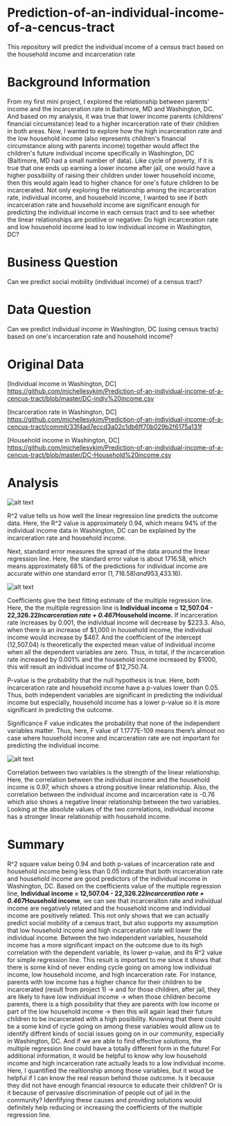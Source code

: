 # Prediction-of-an-individual-income-of-a-cencus-tract
This repository will predict the individual income of a census tract based on the household income and incarceration rate

# Background Information
From my first mini project, I explored the relationship between parents' income and the incarceration rate in Baltimore, MD and Washington, DC. And based on my analysis, it was true that lower income parents (childrens' financial circumstance) lead to a higher incarceration rate of their children in both areas. Now, I wanted to explore how the high incarceration rate and the low household income (also represents children's financial circumstance along with parents income) together would affect the children's future individual income specifically in Washington, DC (Baltimore, MD had a small number of data). Like cycle of poverty, if it is true that one ends up earning a lower income after jail, one would have a higher possibiilty of raising their children under lower household income, then this would again lead to higher chance for one's future children to be incarcerated. Not only exploring the relationship among the incarceration rate, individual income, and household income, I wanted to see if both incarceration rate and household income are significant enough for predicting the individual income in each census tract and to see whether the linear relationships are postiive or negative: Do high incarceration rate and low household income lead to low individual income in Washington, DC?

# Business Question
Can we predict social mobility (individual income) of a census tract?

# Data Question
Can we predict individual income in Washington, DC (using census tracts) based on one's incarceration rate and household income?

# Original Data
[Individual income in Washington, DC] https://github.com/michellesykim/Prediction-of-an-individual-income-of-a-cencus-tract/blob/master/DC-indiv%20income.csv

[Incarceration rate in Washington, DC] https://github.com/michellesykim/Prediction-of-an-individual-income-of-a-cencus-tract/commit/33f4ad7eccd3a02c1db6ff70b029b2f6175a131f

[Household income in Washington, DC] https://github.com/michellesykim/Prediction-of-an-individual-income-of-a-cencus-tract/blob/master/DC-Household%20income.csv

# Analysis
![alt text](https://github.com/michellesykim/Prediction-of-an-individual-income-of-a-cencus-tract/blob/master/Screen%20Shot%202020-09-30%20at%209.35.50%20PM.png)


R^2 value tells us how well the linear regression line predicts the outcome data. Here, the R^2 value is approximately 0.94, which means 94% of the individual income data in Washington, DC can be explained by the incarceration rate and household income.

Next, standard error measures the spread of the data around the linear regression line. Here, the standard error value is about 1716.58, which means approximately 68% of the predictions for individual income are accurate within one standard error ($1,716.58) and 95% of the individual income prediction is accurate within two standard errors ($3,433.16).

![alt text](https://github.com/michellesykim/Prediction-of-an-individual-income-of-a-cencus-tract/blob/master/Screen%20Shot%202020-09-30%20at%209.55.24%20PM.png)

Coefficients give the best fitting estimate of the multiple regression line. Here, the the multiple regression line is **Individual income = 12,507.04 - 22,326.22*Incarceration rate + 0.467*Household income.** If incarceration rate increases by 0.001, the individual income will decrease by $223.3. Also, when there is an increase of $1,000 in household income, the individual income would increase by $467. And the coefficient of the intercept (12,507.04) is theoretically the expected mean value of individual income when all the dependent variables are zero. Thus, in total, if the incarceration rate increased by 0.001% and the household income increased by $1000, this will result an individual income of $12,750.74.

P-value is the probability that the null hypothesis is true. Here, both incarceration rate and household income have a p-values lower than 0.05. Thus, both independent variables are significant in predicting the individual income but especially, household income has a lower p-value so it is more significant in predicting the outcome.

Significance F value indicates the probability that none of the independent variables matter. Thus, here, F value of 1.1777E-109 means there’s almost no case where household income and incarceration rate are not important for predicting the individual income.

![alt text](https://github.com/michellesykim/Prediction-of-an-individual-income-of-a-cencus-tract/blob/master/Screen%20Shot%202020-09-30%20at%2010.00.06%20PM.png)

Correlation between two variables is the strength of the linear relationship. Here, the correlation between the individual income and the household income is 0.97, which shows a strong positive linear relationship. Also, the correlation between the individual income and incarceration rate is -0.76 which also shows a negative linear relationship between the two variables. Looking at the absolute values of the two correlations, individual income has a stronger linear relationship with household income. 

# Summary
R^2 square value being 0.94 and both p-values of incarceration rate and household income being less than 0.05 indicate that both incarceration rate and household income are good predictors of the individual income in Washington, DC. Based on the coefficients value of the multiple regression line, **Individual income = 12,507.04 - 22,326.22*Incarceration rate + 0.467*Household income**, we can see that incarceraiton rate and individual income are negatively related and the household income and individual income are positively related. This not only shows that we can actually predict social mobility of a census tract, but also supports my assumption that low household income and high incarceration rate will lower the individual income. Between the two independent variables, household income has a more significant impact on the outcome due to its high correlation with the dependent variable, its lower p-value, and its R^2 value for simple regression line. This result is important to me since it shows that there is some kind of never ending cycle going on among low individual income, low household income, and high incarceration rate. For instance, parents with low income has a higher chance for their children to be incarcerated (result from project 1) -> and for those children, after jail, they are likely to have low individual income -> when those children become parents, there is a high possibility that they are parents with low income or part of the low household income -> then this will again lead their future children to be incarcerated with a high posiibility. Knowing that there could be a some kind of cycle going on among these variables would allow us to identify diffrent kinds of social issues going on in our community, especially in Washington, DC. And if we are able to find effective solutions, the multiple regression line could have a totally different form in the future! For additional information, it would be helpful to know why low household income and high incarceration rate actually leads to a low individual income. Here, I quantified the realtionship among those variables, but it woud be helpful if I can know the real reason behind those outcome. Is it because they did not have enough financial resource to educate their children? Or is it because of pervasive discrimination of people out of jail in the community? Idenfifying these causes and providing solutions would definitely help reducing or increasing the coefficients of the multiple regression line. 





